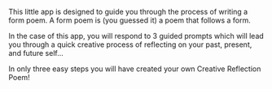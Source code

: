 This little app is designed to guide you through the process of writing a form poem.
A form poem is (you guessed it) a poem that follows a form.

In the case of this app, you will respond to 3 guided prompts which will lead you through a quick creative process of reflecting on your past, present, and future self...

In only three easy steps you will have created your own Creative Reflection Poem!